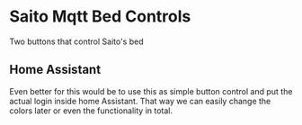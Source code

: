 # Saito Mqtt Bed Controls

Two buttons that control Saito's bed

## Home Assistant

Even better for this would be to use this as simple button control and put the actual login inside home Assistant.
That way we can easily change the colors later or even the functionality in total.
